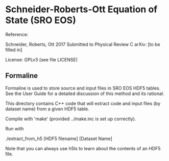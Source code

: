 Schneider-Roberts-Ott Equation of State (SRO EOS)
=================================================

Reference:

Schneider, Roberts, Ott 2017
Submitted to Physical Review C
arXiv: [to be filled in]

License: GPLv3 (see file LICENSE)


Formaline
---------

Formaline is used to store source and input files in SRO EOS HDF5
tables. See the User Guide for a detailed discussion of this method
and its rational.

This directory contains C++ code that will extract code and input
files (by dataset name) from a given HDF5 table.

Compile with 'make' (provided ../make.inc is set up correctly).

Run with

  ./extract_from_h5 [HDF5 filename] [Dataset Name]


Note that you can always use h5ls to learn about the contents
of an HDF5 file.

